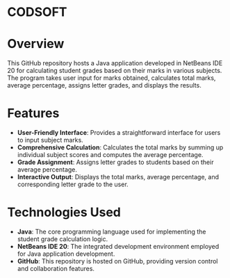 # CODSOFT
# Overview
This GitHub repository hosts a Java application developed in NetBeans IDE 20 for calculating student grades based on their marks in various subjects. The program takes user input for marks obtained, calculates total marks, average percentage, assigns letter grades, and displays the results.
# Features
*   **User-Friendly Interface**: Provides a straightforward interface for users to input subject marks.
*   **Comprehensive Calculation**: Calculates the total marks by summing up individual subject scores and computes the average percentage.
*   **Grade Assignment**: Assigns letter grades to students based on their average percentage.
*   **Interactive Output**: Displays the total marks, average percentage, and corresponding letter grade to the user.
# Technologies Used
*  **Java**: The core programming language used for implementing the student grade calculation logic.
*  **NetBeans IDE 20**: The integrated development environment employed for Java application development.
*  **GitHub**: This repository is hosted on GitHub, providing version control and collaboration features.

